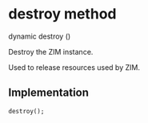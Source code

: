 


# destroy method








dynamic destroy
()





<p>Destroy the ZIM instance.</p>
<p>Used to release resources used by ZIM.</p>



## Implementation

```dart
destroy();
```







